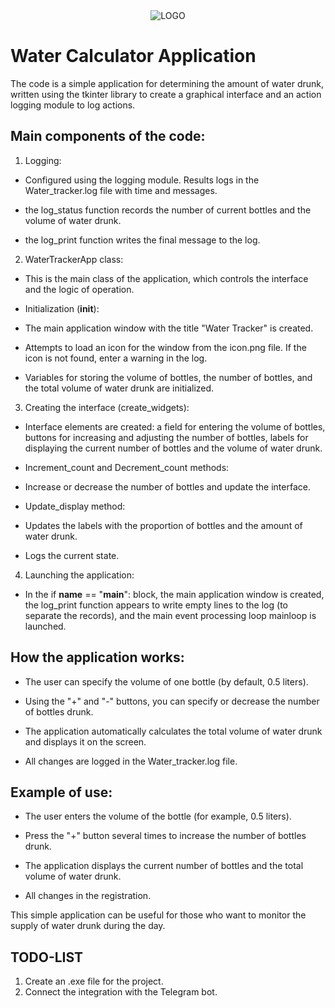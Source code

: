 <div align="center">
<image src="https://psv4.userapi.com/s/v1/d/hQodqEWm7_huFTQUhbgZvgba9Grtt-Kq5lox7cdbWkl66Pu6siUSO57Uz-cl5iMrNaDQucl6gHslmykwv4eOJNu0Uo0amnHxZD44hLsQRUFVTTxMy3thBQ/icon.png" alt="LOGO">
</div>

# Water Calculator Application

The code is a simple application for determining the amount of water drunk, written using the tkinter library to create a graphical interface and an action logging module to log actions.

## Main components of the code:
1. Logging:

- Configured using the logging module. Results logs in the Water_tracker.log file with time and messages.

- the log_status function records the number of current bottles and the volume of water drunk.

- the log_print function writes the final message to the log.

2. WaterTrackerApp class:

- This is the main class of the application, which controls the interface and the logic of operation.

- Initialization (__init__):

- The main application window with the title "Water Tracker" is created.

- Attempts to load an icon for the window from the icon.png file. If the icon is not found, enter a warning in the log.

- Variables for storing the volume of bottles, the number of bottles, and the total volume of water drunk are initialized.

3. Creating the interface (create_widgets):

- Interface elements are created: a field for entering the volume of bottles, buttons for increasing and adjusting the number of bottles, labels for displaying the current number of bottles and the volume of water drunk.

- Increment_count and Decrement_count methods:

- Increase or decrease the number of bottles and update the interface.

- Update_display method:

- Updates the labels with the proportion of bottles and the amount of water drunk.

- Logs the current state.

4. Launching the application:

- In the if __name__ == "__main__": block, the main application window is created, the log_print function appears to write empty lines to the log (to separate the records), and the main event processing loop mainloop is launched.

## How the application works:
- The user can specify the volume of one bottle (by default, 0.5 liters).

- Using the "+" and "-" buttons, you can specify or decrease the number of bottles drunk.

- The application automatically calculates the total volume of water drunk and displays it on the screen.

- All changes are logged in the Water_tracker.log file.

## Example of use:
- The user enters the volume of the bottle (for example, 0.5 liters).

- Press the "+" button several times to increase the number of bottles drunk.

- The application displays the current number of bottles and the total volume of water drunk.

- All changes in the registration.

This simple application can be useful for those who want to monitor the supply of water drunk during the day.

## TODO-LIST
1. Create an .exe file for the project.
2. Connect the integration with the Telegram bot.